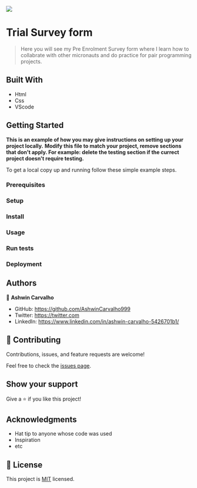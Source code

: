 ![](https://img.shields.io/badge/Microverse-blueviolet)

# Trial Survey form

> Here you will see my Pre Enrolment Survey form where I learn how to collabrate with other micronauts and do practice for pair programming projects.


## Built With

- Html
- Css
- VScode

## Getting Started

**This is an example of how you may give instructions on setting up your project locally.**
**Modify this file to match your project, remove sections that don't apply. For example: delete the testing section if the currect project doesn't require testing.**


To get a local copy up and running follow these simple example steps.

### Prerequisites

### Setup

### Install

### Usage

### Run tests

### Deployment

## Authors

👤 **Ashwin Carvalho**

- GitHub: https://github.com/AshwinCarvalho999
- Twitter: https://twitter.com
- LinkedIn: https://www.linkedin.com/in/ashwin-carvalho-5426701b1/

## 🤝 Contributing

Contributions, issues, and feature requests are welcome!

Feel free to check the [issues page](../../issues/).

## Show your support

Give a ⭐️ if you like this project!

## Acknowledgments

- Hat tip to anyone whose code was used
- Inspiration
- etc

## 📝 License

This project is [MIT](./LICENSE) licensed.
